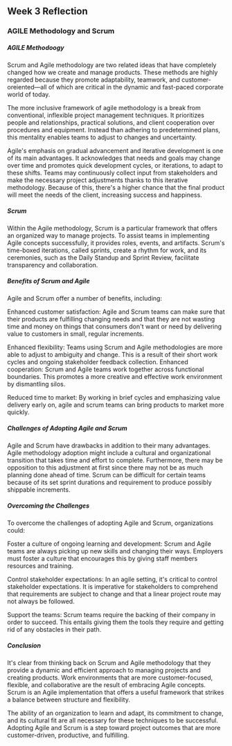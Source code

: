 ## Week 3 Reflection

### AGILE Methodology and Scrum

##### AGILE Methodoogy

Scrum and Agile methodology are two related ideas that have completely changed how we create and manage products. These methods are highly regarded because they promote adaptability, teamwork, and customer-oreiented—all of which are critical in the dynamic and fast-paced corporate world of today.

The more inclusive framework of agile methodology is a break from conventional, inflexible project management techniques. It prioritizes people and relationships, practical solutions, and client cooperation over procedures and equipment. Instead than adhering to predetermined plans, this mentality enables teams to adjust to changes and uncertainty.

Agile's emphasis on gradual advancement and iterative development is one of its main advantages. It acknowledges that needs and goals may change over time and promotes quick development cycles, or iterations, to adapt to these shifts. Teams may continuously collect input from stakeholders and make the necessary project adjustments thanks to this iterative methodology. Because of this, there's a higher chance that the final product will meet the needs of the client, increasing success and happiness.

##### Scrum

Within the Agile methodology, Scrum is a particular framework that offers an organized way to manage projects. To assist teams in implementing Agile concepts successfully, it provides roles, events, and artifacts. Scrum's time-boxed iterations, called sprints, create a rhythm for work, and its ceremonies, such as the Daily Standup and Sprint Review, facilitate transparency and collaboration.

##### Benefits of Scrum and Agile

Agile and Scrum offer a number of benefits, including:

Enhanced customer satisfaction: Agile and Scrum teams can make sure that their products are fulfilling changing needs and that they are not wasting time and money on things that consumers don't want or need by delivering value to customers in small, regular increments.

Enhanced flexibility: Teams using Scrum and Agile methodologies are more able to adjust to ambiguity and change. This is a result of their short work cycles and ongoing stakeholder feedback collection.
Enhanced cooperation: Scrum and Agile teams work together across functional boundaries. This promotes a more creative and effective work environment by dismantling silos.

Reduced time to market: By working in brief cycles and emphasizing value delivery early on, agile and scrum teams can bring products to market more quickly.

##### Challenges of Adopting Agile and Scrum

Agile and Scrum have drawbacks in addition to their many advantages. Agile methodology adoption might include a cultural and organizational transition that takes time and effort to complete. Furthermore, there may be opposition to this adjustment at first since there may not be as much planning done ahead of time. Scrum can be difficult for certain teams because of its set sprint durations and requirement to produce possibly shippable increments.

##### Overcoming the Challenges

To overcome the challenges of adopting Agile and Scrum, organizations could:

Foster a culture of ongoing learning and development: Scrum and Agile teams are always picking up new skills and changing their ways. Employers must foster a culture that encourages this by giving staff members resources and training.

Control stakeholder expectations: In an agile setting, it's critical to control stakeholder expectations. It is imperative for stakeholders to comprehend that requirements are subject to change and that a linear project route may not always be followed.

Support the teams: Scrum teams require the backing of their company in order to succeed. This entails giving them the tools they require and getting rid of any obstacles in their path.

##### Conclusion

It's clear from thinking back on Scrum and Agile methodology that they provide a dynamic and efficient approach to managing projects and creating products. Work environments that are more customer-focused, flexible, and collaborative are the result of embracing Agile concepts. Scrum is an Agile implementation that offers a useful framework that strikes a balance between structure and flexibility.

The ability of an organization to learn and adapt, its commitment to change, and its cultural fit are all necessary for these techniques to be successful. Adopting Agile and Scrum is a step toward project outcomes that are more customer-driven, productive, and fulfilling.
